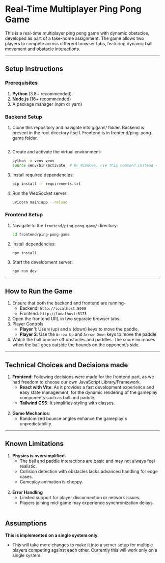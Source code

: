 # Real-Time Multiplayer Ping Pong Game

This is a real-time multiplayer ping pong game with dynamic obstacles, developed as part of a take-home assignment. The game allows two players to compete across different browser tabs, featuring dynamic ball movement and obstacle interactions.

---

## **Setup Instructions**

### Prerequisites
1. **Python** (3.8+ recommended)
2. **Node.js** (16+ recommended)
3. A package manager (npm or yarn)

### Backend Setup
1. Clone this repository and navigate into gigaml/ folder. Backend is present in the root directory itself. Frontend is in frontend/ping-pong-game folder.
   ```
2. Create and activate the virtual environment-
   ```bash
   python -m venv venv
   source venv/bin/activate  # On Windows, use this command instead - `venv\Scripts\activate`
   ```
3. Install required dependencies:
   ```bash
   pip install -r requirements.txt
   ```
4. Run the WebSocket server:
   ```bash
   uvicorn main:app --reload
   ```

### Frontend Setup
1. Navigate to the `frontend/ping-pong-game/` directory:
   ```bash
   cd frontend/ping-pong-game
   ```
2. Install dependencies:
   ```bash
   npm install
   ```
3. Start the development server:
   ```bash
   npm run dev
   ```

---

## **How to Run the Game**
1. Ensure that both the backend and frontend are running-
   - Backend: `http://localhost:8000`
   - Frontend: `http://localhost:5173`
2. Open the frontend URL in two separate browser tabs.
3. Player Controls
   - **Player 1**: Use `W` (up) and `S` (down) keys to move the paddle.
   - **Player 2**: Use the `Arrow Up` and `Arrow Down` keys to move the paddle.
4. Watch the ball bounce off obstacles and paddles. The score increases when the ball goes outside the bounds on the opponent’s side.

---

## **Technical Choices and Decisions made**
1. **Frontend**: Following decisions were made for the frontend part, as we had freedom to choose our own JavaScript Library/Framework.
   - **React with Vite**: As it provides a fast development experience and easy state management, for the dynamic rendering of the gameplay components such as ball and paddle.
   - **Tailwind CSS**: It simplifies styling with classes.
   <br>
2. **Game Mechanics**:
   - Randomized bounce angles enhance the gameplay's unpredictability.

---

## **Known Limitations**
1. **Physics is oversimplified.**
   - The ball and paddle interactions are basic and may not always feel realistic.
   - Collision detection with obstacles lacks advanced handling for edge cases.
   - Gameplay animation is choppy.
   <br>
2. **Error Handling**
   - Limited support for player disconnection or network issues.
   - Players joining mid-game may experience synchronization delays.
   <br>

## **Assumptions**
**This is implemented on a single system only.**
   - This will take more changes to make it into a server setup for multiple players competing against each other. Currently this will work only on a single system.

